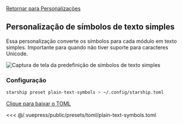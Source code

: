 [Retornar para Personalizações](./README.md#plain-text-symbols)

## Personalização de símbolos de texto simples

Essa personalização converte os símbolos para cada módulo em texto simples. Importante para quando não tiver suporte para caracteres Unicode.

![Captura de tela da predefinição de símbolos de texto simples](/presets/img/plain-text-symbols.png)

### Configuração

```sh
starship preset plain-text-symbols > ~/.config/starship.toml
```

[Clique para baixar o TOML](/presets/toml/plain-text-symbols.toml)

<<< @/.vuepress/public/presets/toml/plain-text-symbols.toml
